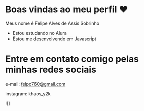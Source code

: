 # Boas vindas ao meu perfil ❤️

Meus nome é Felipe Alves de Assis Sobrinho

- Estou estudando no Alura
- Estou me desenvolvendo em Javascript
  
# Entre em contato comigo pelas minhas redes sociais
e-mail: felpo760@gmail.com

instagram: khaos_y2k

![]

